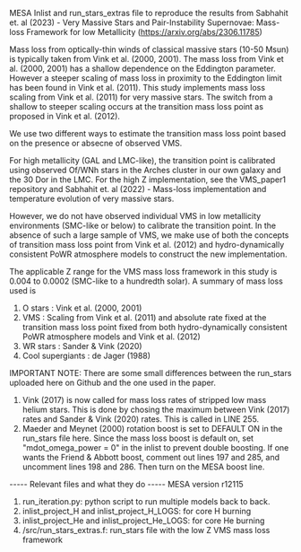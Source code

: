 MESA Inlist and run_stars_extras file to reproduce the results from Sabhahit et. al (2023) - Very Massive Stars and Pair-Instability Supernovae: Mass-loss Framework for low Metallicity (https://arxiv.org/abs/2306.11785)

Mass loss from optically-thin winds of classical massive stars (10-50 Msun) is typically taken from Vink et al. (2000, 2001). The mass loss from Vink et al. (2000, 2001) has a shallow dependence on the Eddington parameter. However a steeper scaling of mass loss in proximity to the Eddington limit has been found in Vink et al. (2011). This study implements mass loss scaling from Vink et al. (2011) for very massive stars. The switch from a shallow to steeper scaling occurs at the transition mass loss point as proposed in Vink et al. (2012).

We use two different ways to estimate the transition mass loss point based on the presence or absecne of observed VMS.

For high metallicity (GAL and LMC-like), the transition point is calibrated using observed Of/WNh stars in the Arches cluster in our own galaxy and the 30 Dor in the LMC. For the high Z implementation, see the VMS_paper1 repository and Sabhahit et. al (2022) - Mass-loss implementation and temperature evolution of very massive stars.

However, we do not have observed individual VMS in low metallicity environments (SMC-like or below) to calibrate the transition point. In the absence of such a large sample of VMS, we make use of both the concepts of transition mass loss point from Vink et al. (2012) and hydro-dynamically consistent PoWR atmosphere models to construct the new implementation. 

The applicable Z range for the VMS mass loss framework in this study is 0.004 to 0.0002 (SMC-like to a hundredth solar). A summary of mass loss used is
1. O stars : Vink et al. (2000, 2001)
2. VMS : Scaling from Vink et al. (2011) and absolute rate fixed at the transition mass loss point fixed from both hydro-dynamically consistent PoWR atmosphere models and Vink et al. (2012)
3. WR stars : Sander & Vink (2020)
4. Cool supergiants : de Jager (1988)

IMPORTANT NOTE: There are some small differences between the run_stars uploaded here on Github and the one used in the paper.
1. Vink (2017) is now called for mass loss rates of stripped low mass helium stars. This is done by chosing the maximum between Vink (2017) rates and Sander & Vink (2020) rates. This is called in LINE 255.
2. Maeder and Meynet (2000) rotation boost is set to DEFAULT ON in the run_stars file here. Since the mass loss boost is default on, set     "mdot_omega_power = 0"    in the inlist to prevent double boosting. If one wants the Friend & Abbott boost, comment out lines 197 and 285, and uncomment lines 198 and 286. Then turn on the MESA boost line.


----- Relevant files and what they do -----
MESA version r12115
1. run_iteration.py: python script to run multiple models back to back. 
2. inlist_project_H and inlist_project_H_LOGS: for core H burning
3. inlist_project_He and inlist_project_He_LOGS: for core He burning
4. /src/run_stars_extras.f: run_stars file with the low Z VMS mass loss framework

